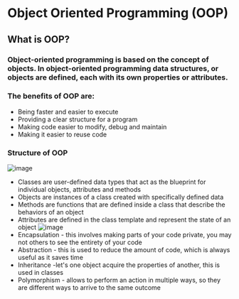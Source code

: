 
# Object Oriented Programming (OOP)

## What is OOP?
### Object-oriented programming is based on the concept of objects. In object-oriented programming data structures, or objects are defined, each with its own properties or attributes.

### The benefits of OOP are:

* Being faster and easier to execute
* Providing a clear structure for a program
* Making code easier to modify, debug and maintain 
* Making it easier to reuse code

### Structure of OOP

![image](https://user-images.githubusercontent.com/106158041/195630579-5298db8d-80a7-4ebe-b62c-5c4daa0ad562.png)

* Classes are user-defined data types that act as the blueprint for individual objects, attributes and methods
* Objects are instances of a class created with specifically defined data
* Methods are functions that are defined inside a class that describe the behaviors of an object
* Attributes are defined in the class template and represent the state of an object
![image](https://user-images.githubusercontent.com/106158041/195631656-058d859e-5fdd-42b7-87a4-b6808c4b3777.png)
* Encapsulation - this involves making parts of your code private, you may not others to see the entirety of your code
* Abstraction - this is used to reduce the amount of code, which is always useful as it saves time
* Inheritance -let's one object acquire the properties of another, this is used in classes
* Polymorphism - allows to perform an action in multiple ways, so they are different ways to arrive to the same outcome

